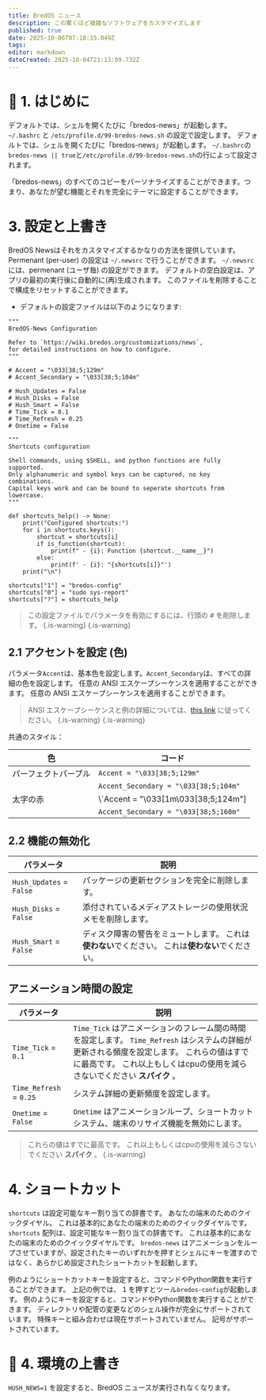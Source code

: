 ```yaml
---
title: BredOS ニュース
description: この驚くほど複雑なソフトウェアをカスタマイズします
published: true
date: 2025-10-06T07:18:15.049Z
tags:
editor: markdown
dateCreated: 2025-10-04T21:13:09.732Z
---
```


# 🔄 1. はじめに

デフォルトでは、シェルを開くたびに「bredos-news」が起動します。 `~/.bashrc` と `/etc/profile.d/99-bredos-news.sh` の設定で設定します。 デフォルトでは、シェルを開くたびに「bredos-news」が起動します。 `~/.bashrc`の`bredos-news || true`と`/etc/profile.d/99-bredos-news.sh`の行によって設定されます。

「bredos-news」のすべてのコピーをパーソナライズすることができます。つまり、あなたが望む機能とそれを完全にテーマに設定することができます。

# 3. 設定と上書き

BredOS Newsはそれをカスタマイズするかなりの方法を提供しています。
Permenant (per-user) の設定は `~/.newsrc` で行うことができます。 `~/.newsrc` には、permenant (ユーザ毎) の設定ができます。 デフォルトの空白設定は、アプリの最初の実行後に自動的に(再)生成されます。 このファイルを削除することで構成をリセットすることができます。

- デフォルトの設定ファイルは以下のようになります:

```
"""
BredOS-News Configuration

Refer to `https://wiki.bredos.org/customizations/news`,
for detailed instructions on how to configure.
"""

# Accent = "\033[38;5;129m"
# Accent_Secondary = "\033[38;5;104m"

# Hush_Updates = False
# Hush_Disks = False
# Hush_Smart = False
# Time_Tick = 0.1
# Time_Refresh = 0.25
# Onetime = False

"""
Shortcuts configuration

Shell commands, using $SHELL, and python functions are fully supported.
Only alphanumeric and symbol keys can be captured, no key combinations.
Capital keys work and can be bound to seperate shortcuts from lowercase.
"""

def shortcuts_help() -> None:
    print("Configured shortcuts:")
    for i in shortcuts.keys():
        shortcut = shortcuts[i]
        if is_function(shortcut):
            print(f" - {i}: Function {shortcut.__name__}")
        else:
            print(f' - {i}: "{shortcuts[i]}"')
    print("\n")

shortcuts["1"] = "bredos-config"
shortcuts["0"] = "sudo sys-report"
shortcuts["?"] = shortcuts_help
```

> この設定ファイルでパラメータを有効にするには、行頭の <kbd>#</kbd> を削除します。
> {.is-warning}
> {.is-warning}

## 2.1 アクセントを設定 (色)

パラメータ`Accent`は、基本色を設定します。`Accent_Secondary`は、すべての詳細の色を設定します。 任意の ANSI エスケープシーケンスを適用することができます。 任意の ANSI エスケープシーケンスを適用することができます。

> ANSI エスケープシーケンスと例の詳細については、[this link](https://gist.github.com/fnky/458719343aabd01cfb17a3a4f7296797) に従ってください。
> {.is-warning}
> {.is-warning}

共通のスタイル：

| 色          | コード                                                                                                                 |
| ---------- | ------------------------------------------------------------------------------------------------------------------- |
| パーフェクトパープル | `Accent = "\033[38;5;129m"`                                                                                        |
|            | `Accent_Secondary = "\033[38;5;104m"`                                                                              |
| 太字の赤       | \\`Accent = "\033[1m\033[38;5;124m"] |
|            | `Accent_Secondary = "\033[38;5;160m"`                                                                              |

## 2.2 機能の無効化

| パラメータ                    | 説明                                                     |
| ------------------------ | ------------------------------------------------------ |
| `Hush_Updates` = `False` | パッケージの更新セクションを完全に削除します。                                |
| `Hush_Disks` = `False`   | 添付されているメディアストレージの使用状況メモを削除します。                         |
| `Hush_Smart` = `False`   | ディスク障害の警告をミュートします。 これは**使わない**でください。 これは**使わない**でください。 |

## アニメーション時間の設定

| パラメータ                   | 説明                                                                                                                                      |
| ----------------------- | --------------------------------------------------------------------------------------------------------------------------------------- |
| `Time_Tick` = `0.1`     | `Time_Tick` はアニメーションのフレーム間の時間を設定します。&#xA;`Time_Refresh` はシステムの詳細が更新される頻度を設定します。&#xA;これらの値はすでに最高です。 これ以上もしくはcpuの使用を減らさないでください **スパイク** 。 |
| `Time_Refresh` = `0.25` | システム詳細の更新頻度を設定します。                                                                                                                      |
| `Onetime` = `False`     | `Onetime` はアニメーションループ、ショートカットシステム、端末のリサイズ機能を無効にします。                                                                                     |

> これらの値はすでに最高です。 これ以上もしくはcpuの使用を減らさないでください **スパイク** 。
> {.is-warning}

# 4. ショートカット

`shortcuts` は設定可能なキー割り当ての辞書です。 あなたの端末のためのクイックダイヤル。 これは基本的にあなたの端末のためのクイックダイヤルです。 `shortcuts` 配列は、設定可能なキー割り当ての辞書です。 これは基本的にあなたの端末のためのクイックダイヤルです。 `bredos-news` はアニメーションをループさせていますが、設定されたキーのいずれかを押すとシェルにキーを渡すのではなく、あらかじめ設定されたショートカットを起動します。

例のようにショートカットキーを設定すると、コマンドやPython関数を実行することができます。 上記の例では、 <kbd>1</kbd> を押すとツール`bredos-config`が起動します。 例のようにキーを設定すると、コマンドやPython関数を実行することができます。
ディレクトリや配管の変更などのシェル操作が完全にサポートされています。
特殊キーと組み合わせは現在サポートされていません。
記号がサポートされています。

# 🚀 4. 環境の上書き

`HUSH_NEWS=1` を設定すると、BredOS ニュースが実行されなくなります。
